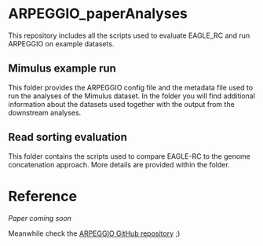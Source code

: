 # ARPEGGIO_paperAnalyses
This repository includes all the scripts used to evaluate EAGLE_RC and run ARPEGGIO on example datasets.

## Mimulus example run

This folder provides the ARPEGGIO config file and the metadata file used to run the analyses of the Mimulus dataset. In the folder you will find additional information about the datasets used together with the output from the downstream analyses.

## Read sorting evaluation

This folder contains the scripts used to compare EAGLE-RC to the genome concatenation approach. More details are provided within the folder.

# Reference

_Paper coming soon_

Meanwhile check the [ARPEGGIO GitHub repository](https://github.com/supermaxiste/ARPEGGIO) ;)
